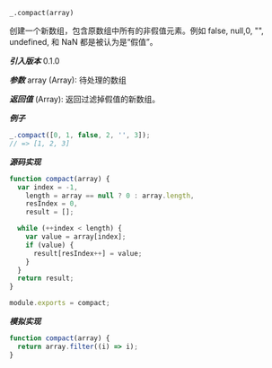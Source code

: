 ```
_.compact(array)
```

创建一个新数组，包含原数组中所有的非假值元素。例如 false, null,0, "", undefined, 和 NaN 都是被认为是“假值”。

**_引入版本_**
0.1.0

**_参数_**
array (Array): 待处理的数组

**_返回值_**
(Array): 返回过滤掉假值的新数组。

**_例子_**

```js
_.compact([0, 1, false, 2, '', 3]);
// => [1, 2, 3]
```

**_源码实现_**

```js
function compact(array) {
  var index = -1,
    length = array == null ? 0 : array.length,
    resIndex = 0,
    result = [];

  while (++index < length) {
    var value = array[index];
    if (value) {
      result[resIndex++] = value;
    }
  }
  return result;
}

module.exports = compact;
```

**_模拟实现_**

```js
function compact(array) {
  return array.filter((i) => i);
}
```
